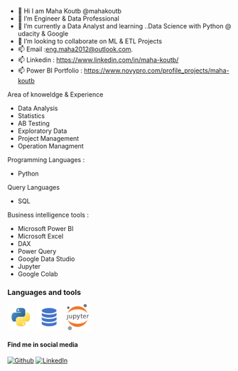 - 👋 Hi I am Maha Koutb @mahakoutb
- 👀 I’m Engineer & Data Professional
- 🌱 I’m currently  a Data Analyst and  learning ..Data Science  with Python  @ udacity & Google
- 💞️ I’m looking to collaborate on ML & ETL Projects
- 📫 Email    :eng.maha2012@outlook.com.
- 📫 Linkedin : https://www.linkedin.com/in/maha-koutb/
- 📫 Power BI Portfolio : https://www.novypro.com/profile_projects/maha-koutb



Area of knoweldge & Experience 
* Data Analysis
* Statistics
* AB Testing
* Exploratory Data
* Project Management
* Operation Managment


Programming Languages :
* Python

Query Languages 
* SQL


Business intelligence tools :
* Microsoft Power BI
* Microsoft Excel
* DAX
* Power Query
* Google Data Studio 
* Jupyter
* Google Colab





<!---
mahakoutb/mahakoutb is a ✨ special ✨ repository because its `README.md` (this file) appears on your GitHub profile.
You can click the Preview link to take a look at your changes.
--->
### Languages and tools

<code><img height="60" src="https://raw.githubusercontent.com/github/explore/80688e429a7d4ef2fca1e82350fe8e3517d3494d/topics/python/python.png"></code>
<code><img height="60" src="https://raw.githubusercontent.com/github/explore/80688e429a7d4ef2fca1e82350fe8e3517d3494d/topics/sql/sql.png"></code>
<code><img height="60" src="https://raw.githubusercontent.com/github/explore/80688e429a7d4ef2fca1e82350fe8e3517d3494d/topics/jupyter-notebook/jupyter-notebook.png"></code>







#### Find me in social media
[![Github](https://img.shields.io/badge/-Github-black?style=flat&labelColor=black&logo=github&logoColor=white "Github")](https://github.com/mahakoutb "Github")
[![LinkedIn](https://img.shields.io/badge/-LinkedIn-blue?style=flat&logo=Linkedin&logoColor=white "LinkedIn")](https://www.linkedin.com/in/maha-koutb-8425697a/ "LinkedIn")

